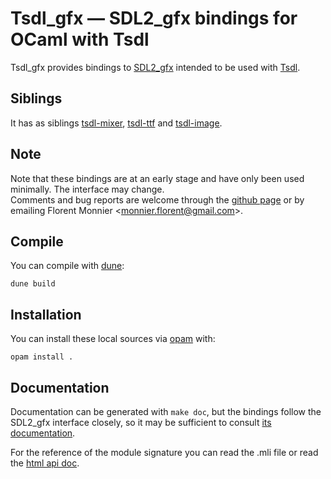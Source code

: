 # Tsdl\_gfx — SDL2\_gfx bindings for OCaml with Tsdl

Tsdl\_gfx provides bindings to
[SDL2\_gfx](https://www.ferzkopp.net/wordpress/2016/01/02/sdl_gfx-sdl2_gfx/)
intended to be used with [Tsdl](https://github.com/dbuenzli/tsdl).


## Siblings

It has as siblings
[tsdl-mixer](https://github.com/tokenrove/tsdl-mixer),
[tsdl-ttf](https://github.com/tokenrove/tsdl-ttf) and
[tsdl-image](https://github.com/tokenrove/tsdl-image).


## Note

Note that these bindings are at an early stage and have only been used
minimally.  The interface may change.  
Comments and bug reports are welcome through the
[github page](https://github.com/fccm/tsdl-gfx)
or by emailing Florent Monnier
<[monnier.florent@gmail.com](mailto:monnier.florent@gmail.com)>.


## Compile

You can compile with [dune](https://dune.readthedocs.io/en/stable/):

    dune build


## Installation

You can install these local sources via [opam](https://opam.ocaml.org/) with:

    opam install .


## Documentation

Documentation can be generated with `make doc`, but the bindings
follow the SDL2\_gfx interface closely, so it may be sufficient to
consult [its documentation](
https://www.ferzkopp.net/Software/SDL2_gfx/Docs/html/_s_d_l2__gfx_primitives_8h.html).

For the reference of the module signature you can read the .mli file
or read the [html api doc](
https://fccm.github.io/tsdl-gfx/tsdl_gfx/Tsdl_gfx/Gfx/).


